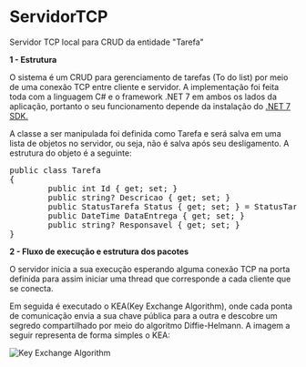 # ServidorTCP
Servidor TCP local para CRUD da entidade "Tarefa"

**1 - Estrutura**

O sistema é um CRUD para gerenciamento de tarefas (To do list) por meio de uma conexão TCP entre cliente e servidor. A implementação foi feita toda com a linguagem C# e o framework .NET 7 em ambos os lados da aplicação, portanto o seu funcionamento depende da instalação do [.NET 7 SDK.](https://dotnet.microsoft.com/pt-br/download/dotnet/7.0)

A classe a ser manipulada foi definida como Tarefa e será salva em uma lista de objetos no servidor, ou seja, não é salva após seu desligamento. A estrutura do objeto é a seguinte:
<pre>
public class Tarefa
{
    	public int Id { get; set; }
    	public string? Descricao { get; set; }
    	public StatusTarefa Status { get; set; } = StatusTarefa.A_FAZER;
    	public DateTime DataEntrega { get; set; }
    	public string? Responsavel { get; set; }
}
</pre>

**2 - Fluxo de execução e estrutura dos pacotes**

O servidor inicia a sua execução esperando alguma conexão TCP na porta definida para assim iniciar uma thread que corresponde a cada cliente que se conecta.

Em seguida é executado o KEA(Key Exchange Algorithm), onde cada ponta de comunicação envia a sua chave pública para a outra e descobre um segredo compartilhado por meio do algoritmo Diffie-Helmann. A imagem a seguir representa de forma simples o KEA:

![Key Exchange Algorithm](https://cybermeteoroid.com/wp-content/uploads/2022/01/Diffie%E2%80%93Hellman-key-exchange-1.jpg)
